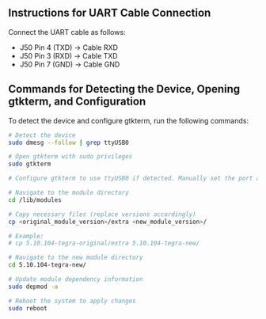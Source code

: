 ## Instructions for UART Cable Connection

Connect the UART cable as follows:

- J50 Pin 4 (TXD) -> Cable RXD
- J50 Pin 3 (RXD) -> Cable TXD
- J50 Pin 7 (GND) -> Cable GND

## Commands for Detecting the Device, Opening gtkterm, and Configuration

To detect the device and configure gtkterm, run the following commands:

```bash
# Detect the device
sudo dmesg --follow | grep ttyUSB0

# Open gtkterm with sudo privileges
sudo gtkterm

# Configure gtkterm to use ttyUSB0 if detected. Manually set the port and other settings if needed.

# Navigate to the module directory
cd /lib/modules

# Copy necessary files (replace versions accordingly)
cp <original_module_version>/extra <new_module_version>/

# Example:
# cp 5.10.104-tegra-original/extra 5.10.104-tegra-new/

# Navigate to the new module directory
cd 5.10.104-tegra-new/

# Update module dependency information
sudo depmod -a

# Reboot the system to apply changes
sudo reboot
